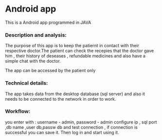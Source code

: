 # Android app


This is a Android app programmed in JAVA

<h3>Description and analysis:</h3>
The purpose of this app is to keep the patiernt in contact with their respective doctor.The patient can check the recepies that the doctor gave him , their history of deseases , refundable medicines and also have a simple chat with the doctor.

The app can be accessed by the patient only 

<h3>Technical details:</h3>
The app takes data from the desktop database (sql server) and also it needs to be connected to the network in order to work.

<h3>Workflow:</h3>
you enter with : username - admin, password - admin
configure ip , sql port ,db name ,user db,passw db and test connection , if connection is successful you can save it.
Then log in and start using it.
